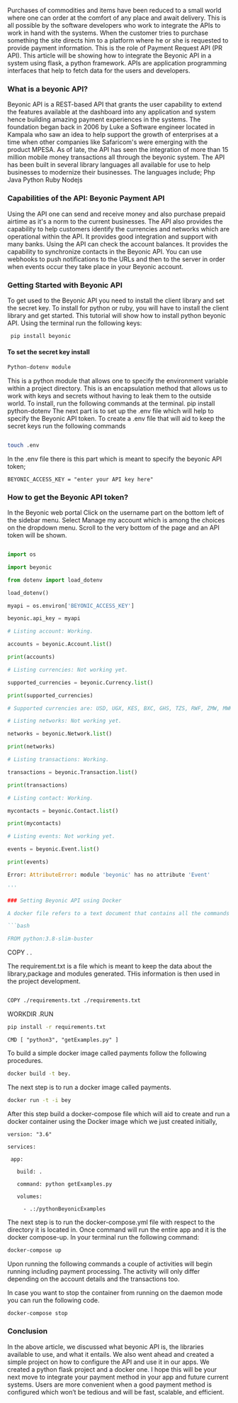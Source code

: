 Purchases of commodities and items have been reduced to a small world where one can order at the comfort of any place and await delivery. This is all possible by the software developers who work to integrate the APIs to work in hand with the systems. When the customer tries to purchase something the site directs him to a platform where he or she is requested to provide payment information. This is the role of Payment Request API (PR API). This article will be showing how to integrate the Beyonic API in a system using flask, a python framework. APIs are application programming interfaces that help to fetch data for the users and developers. 

### What is a beyonic API?

Beyonic API is a REST-based API that grants the user capability to extend the features available at the dashboard into any application and system hence building amazing payment experiences in the systems. The foundation began back in 2006 by Luke a Software engineer located in Kampala who saw an idea to help support the growth of enterprises at a time when other companies like Safaricom's were emerging with the product MPESA. As of late, the API has seen the integration of more than 15 million mobile money transactions all through the beyonic system. The API has been built in several library languages all available for use to help businesses to modernize their businesses. The languages include; Php Java Python Ruby Nodejs

### Capabilities of the API: Beyonic Payment API

Using the API one can send and receive money and also purchase prepaid airtime as it's a norm to the current businesses. The API also provides the capability to help customers identify the currencies and networks which are operational within the API. It provides good integration and support with many banks. Using the API can check the account balances. It provides the capability to synchronize contacts in the Beyonic API. You can use webhooks to push notifications to the URLs and then to the server in order when events occur they take place in your Beyonic account.

### Getting Started with Beyonic API

To get used to the Beyonic API you need to install the client library and set the secret key. To install for python or ruby, you will have to install the client library and get started. This tutorial will show how to install python beyonic API. Using the terminal run the following keys:

```bash
 pip install beyonic
```
 #### To set the secret key install
 
```bash
Python-dotenv module
```

This is a python module that allows one to specify the environment variable within a project directory. This is an encapsulation method that allows us to work with keys and secrets without having to leak them to the outside world. To install, run the following commands at the terminal. pip install python-dotenv The next part is to set up the .env file which will help to specify the Beyonic API token. To create a .env file that will aid to keep the secret keys run the following commands
```bash

touch .env
```

In the .env file there is this part which is meant to specify the beyonic API token;

`BEYONIC_ACCESS_KEY = "enter your API key here"`

### How to get the Beyonic API token?

In the Beyonic web portal Click on the username part on the bottom left of the sidebar menu. Select Manage my account which is among the choices on the dropdown menu. Scroll to the very bottom of the page and an API token will be shown.

```python

import os 

import beyonic

from dotenv import load_dotenv 

load_dotenv()

myapi = os.environ['BEYONIC_ACCESS_KEY']

beyonic.api_key = myapi 

# Listing account: Working. 

accounts = beyonic.Account.list() 

print(accounts)

# Listing currencies: Not working yet.

supported_currencies = beyonic.Currency.list()

print(supported_currencies)

# Supported currencies are: USD, UGX, KES, BXC, GHS, TZS, RWF, ZMW, MWK, BIF, EUR, XAF, GNF, XOF, XOF

# Listing networks: Not working yet.

networks = beyonic.Network.list()

print(networks)

# Listing transactions: Working. 

transactions = beyonic.Transaction.list()

print(transactions) 

# Listing contact: Working. 

mycontacts = beyonic.Contact.list() 

print(mycontacts) 

# Listing events: Not working yet.

events = beyonic.Event.list()

print(events)

Error: AttributeError: module 'beyonic' has no attribute 'Event'

'''

### Setting Beyonic API using Docker

A docker file refers to a text document that contains all the commands which a user might need to call via the command line in order to assemble an image. The creation of several automated command-line instructions which can be run simultaneously and executed at once is possible with Docker. 

```bash

FROM python:3.8-slim-buster
```

COPY . .

The requirement.txt is a file which is meant to keep the data about the library,package and modules generated. THis information is then used in the project development.
```bash

COPY ./requirements.txt ./requirements.txt
```

WORKDIR .RUN 
```bash 
pip install -r requirements.txt
```

```output
CMD [ "python3", "getExamples.py" ]
```
To build a simple docker image called payments follow the following procedures.

```bash
docker build -t bey.
```

The next step is to run a docker image called payments.
```bash
docker run -t -i bey
```
After this step build a docker-compose file which will aid to create and run a docker container using the Docker image which we just created initially,

```
version: "3.6"

services:

 app:

   build: .

   command: python getExamples.py

   volumes:

     - .:/pythonBeyonicExamples
 ```

The next step is to run the docker-compose.yml file with respect to the directory it is located in. Once command will run the entire app and it is the docker compose-up. In your terminal run the following command:
```bash
docker-compose up
```
Upon running the following commands a couple of activities will begin running including payment processing. The activity will only differ depending on the account details and the transactions too.

In case you want to stop the container from running on the daemon mode you can run the following code.
```bash
docker-compose stop
```
### Conclusion

In the above article, we discussed what beyonic API is, the libraries available to use, and what it entails. We also went ahead and created a simple project on how to configure the API and use it in our apps. We created a python flask project and a docker one. I hope this will be your next move to integrate your payment method in your app and future current systems. Users are more convenient when a good payment method is configured which won’t be tedious and will be fast, scalable, and efficient.
